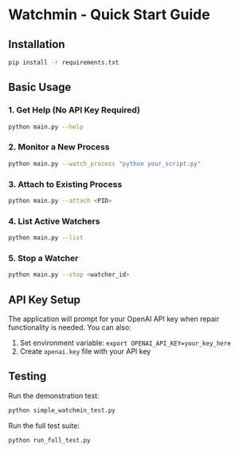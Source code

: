 # Watchmin - Quick Start Guide

## Installation

```bash
pip install -r requirements.txt
```

## Basic Usage

### 1. Get Help (No API Key Required)
```bash
python main.py --help
```

### 2. Monitor a New Process
```bash
python main.py --watch_process "python your_script.py"
```

### 3. Attach to Existing Process
```bash
python main.py --attach <PID>
```

### 4. List Active Watchers
```bash
python main.py --list
```

### 5. Stop a Watcher
```bash
python main.py --stop <watcher_id>
```

## API Key Setup

The application will prompt for your OpenAI API key when repair functionality is needed. You can also:

1. Set environment variable: `export OPENAI_API_KEY=your_key_here`
2. Create `openai.key` file with your API key

## Testing

Run the demonstration test:
```bash
python simple_watchmin_test.py
```

Run the full test suite:
```bash
python run_full_test.py
```

